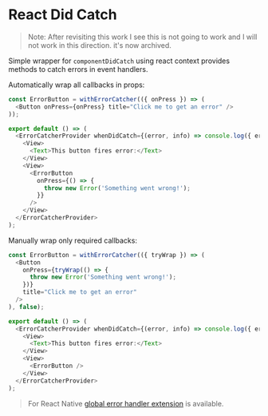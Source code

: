 # React Did Catch

> Note: After revisiting this work I see this is not going to work and I will not work in this direction. it's now archived.

Simple wrapper for `componentDidCatch` using react context provides
methods to catch errors in event handlers.


Automatically wrap all callbacks in props:
```javascript
const ErrorButton = withErrorCatcher(({ onPress }) => (
  <Button onPress={onPress} title="Click me to get an error" />
));

export default () => (
  <ErrorCatcherProvider whenDidCatch={(error, info) => console.log({ error, info })}>
    <View>
      <Text>This button fires error:</Text>
    </View>
    <View>
      <ErrorButton
        onPress={() => {
          throw new Error('Something went wrong!');
        }}
      />
    </View>
  </ErrorCatcherProvider>
);
```

Manually wrap only required callbacks:
```javascript
const ErrorButton = withErrorCatcher(({ tryWrap }) => (
  <Button
    onPress={tryWrap(() => {
      throw new Error('Something went wrong!');
    })}
    title="Click me to get an error"
  />
), false);

export default () => (
  <ErrorCatcherProvider whenDidCatch={(error, info) => console.log({ error, info })}>
    <View>
      <Text>This button fires error:</Text>
    </View>
    <View>
      <ErrorButton />
    </View>
  </ErrorCatcherProvider>
);
```

> For React Native [global error handler extension](https://github.com/master-atul/react-native-exception-handler) is available.
